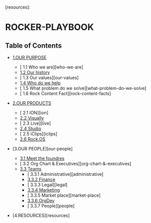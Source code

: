 [our-purpose]:
[who-we-are]:
[our-history]:
[our-values]:
[who-do-we-help]:
[what-problem-do-we-solve]:
[our-products]:
[ion]:
[visually]:
[live]:
[studio]:
[iclips]:
[rock-.os]:
[our-people]:
[upfront-fee]:
[how-to-react-to-an-objection]:
[meet-the-founders]:
[org-chart-&-executives]:
[teams]:
[administrative]:
[finance]:
[legal]:
[marketing]:
[market-place]:
[orgdev]:
[people]:
[resources]:

# ROCKER-PLAYBOOK

## Table of Contents
* [1.OUR PURPOSE][our-purpose] 
  *   [ 1.1 Who we are][who-we-are]
  *   [ 1.2 Our history][our-history]
  *   [ 1.3 Our values][our-values]
  *   [ 1.4 Who do we help][who-do-we-help]
  *   [ 1.5 What problem do we solve][what-problem-do-we-solve]
  *   [ 1.6 Rock Content Fact][rock-content-facts]
* [2.OUR PRODUCTS][our-products]
  *   [ 2.1 ION][ion]
  *   [ 2.2 Visually][visually]
  *   [ 2.3 Live][live]
  *   [ 2.4 Studio][studio]
  *   [ 2.5 iClips][iclips]
  *   [ 2.6 Rock.OS][rock-.os]
* [3.OUR PEOPLE][our-people]
  *   [ 3.1 Meet the foundres][meet-the-founders]
  *   [ 3.2 Org Chart & Executives][org-chart-&-executives]
  *   [ 3.3 Teams][teams]
      *   [ 3.3.1 Administrative][administrative]
      *   [ 3.3.2 Finance][finance]
      *   [ 3.3.3 Legal][legal]
      *   [ 3.3.4 Marketing][marketing]
      *   [ 3.3.5 Market place][market-place]
      *   [ 3.3.6 OrgDev][orgdev]
      *   [ 3.3.7 People][people]
      
* [4.RESOURCES][resources]
